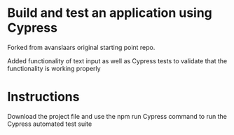 # Build and test an application using Cypress

Forked from avanslaars original starting point repo. 

Added functionality of text input as well as Cypress tests to validate that the functionality is working properly

# Instructions
Download the project file and use the npm run Cypress command to run the Cypress automated test suite
